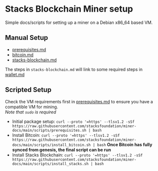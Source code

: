 # Stacks Blockchain Miner setup

Simple docs/scripts for setting up a miner on a Debian x86_64 based VM.

## Manual Setup

- [prerequisites.md](./prerequisites.md)
- [bitcoin.md](./bitcoin.md)
- [stacks-blockchain.md](./stacks-blockchain.md)

The steps in `stacks-blockchain.md` will link to some required steps in [wallet.md](./wallet.md)

## Scripted Setup

Check the VM requirements first in [prerequisites.md](./prerequisites.md) to ensure you have a compatible VM for mining. \
_Note that `sudo` is required_

- Initial package setup: `curl --proto '=https' --tlsv1.2 -sSf https://raw.githubusercontent.com/stacksfoundation/miner-docs/main/scripts/prerequisites.sh | bash`
- Install Bitcoin: `curl --proto '=https' --tlsv1.2 -sSf https://raw.githubusercontent.com/stacksfoundation/miner-docs/main/scripts/install_bitcoin.sh | bash`
  **Once Bitcoin has fully synced from genesis, the final script can be run**
- Install Stacks Blockchain: `curl --proto '=https' --tlsv1.2 -sSf https://raw.githubusercontent.com/stacksfoundation/miner-docs/main/scripts/install_stacks.sh | bash`
